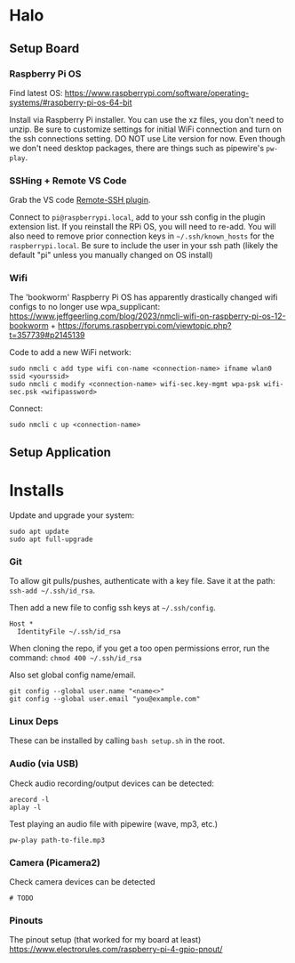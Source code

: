 # Halo

## Setup Board

### Raspberry Pi OS

Find latest OS: https://www.raspberrypi.com/software/operating-systems/#raspberry-pi-os-64-bit

Install via Raspberry Pi installer. You can use the xz files, you don't need to unzip. Be sure to customize settings for initial WiFi connection and turn on the ssh connections setting. DO NOT use Lite version for now. Even though we don't need desktop packages, there are things such as pipewire's `pw-play`.

### SSHing + Remote VS Code

Grab the VS code [Remote-SSH plugin](https://help.rc.ufl.edu/doc/SSH_Using_VSCode#:~:text=Visual%20Studio%20Code%20will%20connect,connected%20to%20a%20login%20node).

Connect to `pi@raspberrypi.local`, add to your ssh config in the plugin extension list. If you reinstall the RPi OS, you will need to re-add. You will also need to remove prior connection keys in `~/.ssh/known_hosts` for the `raspberrypi.local`. Be sure to include the user in your ssh path (likely the default "pi" unless you manually changed on OS install)


### Wifi

The 'bookworm' Raspberry Pi OS has apparently drastically changed wifi configs to no longer use wpa_supplicant: https://www.jeffgeerling.com/blog/2023/nmcli-wifi-on-raspberry-pi-os-12-bookworm + https://forums.raspberrypi.com/viewtopic.php?t=357739#p2145139

Code to add a new WiFi network:
```
sudo nmcli c add type wifi con-name <connection-name> ifname wlan0 ssid <yourssid>
sudo nmcli c modify <connection-name> wifi-sec.key-mgmt wpa-psk wifi-sec.psk <wifipassword>
```
Connect:
```
sudo nmcli c up <connection-name>
```


## Setup Application

# Installs

Update and upgrade your system:
```
sudo apt update
sudo apt full-upgrade
```

### Git

To allow git pulls/pushes, authenticate with a key file. Save it at the path: `ssh-add ~/.ssh/id_rsa`.

Then add a new file to config ssh keys at `~/.ssh/config`.
```
Host *
  IdentityFile ~/.ssh/id_rsa
```

When cloning the repo, if you get a too open permissions error, run the command: `chmod 400 ~/.ssh/id_rsa`

Also set global config name/email.
```
git config --global user.name "<name<>"
git config --global user.email "you@example.com"
```

### Linux Deps

These can be installed by calling `bash setup.sh` in the root.

### Audio (via USB)

Check audio recording/output devices can be detected:
```
arecord -l
aplay -l
```

Test playing an audio file with pipewire (wave, mp3, etc.)
```
pw-play path-to-file.mp3
```

### Camera (Picamera2)

Check camera devices can be detected
```
# TODO
```

### Pinouts

The pinout setup (that worked for my board at least)
https://www.electrorules.com/raspberry-pi-4-gpio-pnout/

